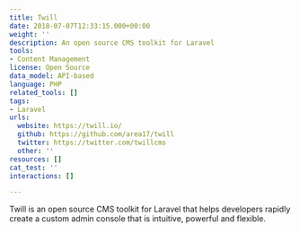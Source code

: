 ```yaml
---
title: Twill
date: 2018-07-07T12:33:15.000+00:00
weight: ''
description: An open source CMS toolkit for Laravel
tools:
- Content Management
license: Open Source
data_model: API-based
language: PHP
related_tools: []
tags:
- Laravel
urls:
  website: https://twill.io/
  github: https://github.com/area17/twill
  twitter: https://twitter.com/twillcms
  other: ''
resources: []
cat_test: ''
interactions: []

---
```

Twill is an open source CMS toolkit for Laravel that helps developers rapidly create a custom admin console that is intuitive, powerful and flexible. 
